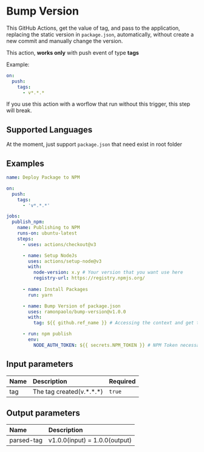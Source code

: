 # Bump Version

This GitHub Actions, get the value of tag, and pass to the application, replacing the static version in `package.json`, automatically, without create a new commit and manually change the version.

This action, **works only** with push event of type **tags**

Example:
```yml
on:
  push:
    tags:
      - v*.*.*
```

If you use this action with a worflow that run without this trigger, this step will break.

## Supported Languages

At the moment, just support `package.json` that need exist in root folder

## Examples

```yml
name: Deploy Package to NPM

on:
  push:
    tags:
      - 'v*.*.*'

jobs:
  publish_npm:
    name: Publishing to NPM
    runs-on: ubuntu-latest
    steps:
      - uses: actions/checkout@v3

      - name: Setup NodeJs
        uses: actions/setup-node@v3
        with:
          node-version: x.y # Your version that you want use here
          registry-url: https://registry.npmjs.org/
                    
      - name: Install Packages
        run: yarn

      - name: Bump Version of package.json
        uses: ramonpaolo/bump-version@v1.0.0
        with: 
          tag: ${{ github.ref_name }} # Accessing the context and get the reference_name, that in this case, is the tag that you created(ex: v1.0.0)

      - run: npm publish
        env:
          NODE_AUTH_TOKEN: ${{ secrets.NPM_TOKEN }} # NPM Token necessary to deploy packages on pipelines CI/CD
```

## Input parameters
| Name       | Description                 | Required |
| :--        | :--                         | :--      |
| tag        | The tag created(v.\*.\*.\*) | `true`   |

## Output parameters
| Name       | Description                   |
| :--        | :--                           |
| parsed-tag | v1.0.0(input) = 1.0.0(output) |